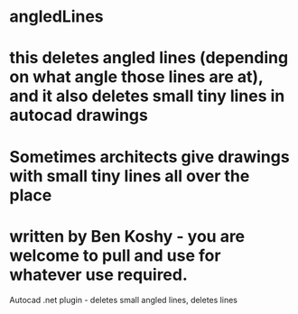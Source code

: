 # angledLines
# this deletes angled lines (depending on what angle those lines are at), and it also deletes small tiny lines in autocad drawings
# Sometimes architects give drawings with small tiny lines all over the place
# written by Ben Koshy - you are welcome to pull and use for whatever use required.
Autocad .net plugin - deletes small angled lines, deletes lines
